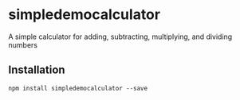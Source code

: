 simpledemocalculator
====================

A simple calculator for adding, subtracting, multiplying, and dividing numbers

## Installation

	npm install simpledemocalculator --save